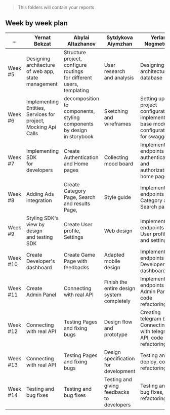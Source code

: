 > This folders will contain your reports

## Week by week plan

| ...      | Yernat Bekzat                                                            | Abylai Altazhanov                                                                     | Sytdykova Aiymzhan                         | Yerlan Negmetulla                                                                           | Zhanbolat |
| -------- | ------------------------------------------------------------------------ | ------------------------------------------------------------------------------------- | ------------------------------------------ | ------------------------------------------------------------------------------------------- | ------------- |
| Week #5  | Designing architecture<br /> of web app,<br />state management           | Structure project,<br />configure routings<br />for different <br />users, templating | User research and analysis                 | Designing architecture, database                                                            | Designing architecture, database |
| Week #6  | Implementing Entities,<br />Services for project,<br />Mocking Api Calls | decomposition to components,<br />styling components by design <br />in storybook     | Sketching and wireframes                   | Setting up the project configuration, implementation base module, configuration for swagger | Setting up the project configuration, implementation base module, configuration for swagger |
| Week #7  | Implementing SDK<br />for developers                                     | Create Authentication<br />and Home pages                                             | Collecting mood board                      | Implement endpoints for authentication and authorization, home page                         | Implement endpoints for authentication and authorization, home page  |
| Week #8  | Adding Ads integration                                                   | Create Category Page, Search<br /> and results Page,                                  | Style guide                                | Implement endpoints for Category and Search pages                                           | Implement endpoints for Category and Search pages |
| Week #9  | Styling SDK's view by design<br />and testing SDK                        | Create User profile, Settings                                                         | Web design                                 | Implement endpoints for User profile and settings                                           | Implement endpoints for User profile and settings |
| Week #10 | Create Developer's dashboard                                             | Create Game Page with feedbacks                                                       | Adapted mobile design                      | Implement endpoints for Developer's dashboard                                               | Implement endpoints for Game page with feedbacks |
| Week #11 | Create Admin Panel                                                       | Connecting with real API                                                              | Finish the entire design system completely | Implement endpoints for Admin Panel, code refactoring                                       | Implement endpoints for admin panel, code refactoring |
| Week #12 | Connecting with real API                                                 | Testing Pages and fixing bugs                                                         | Design flow and prototype                  | Creating telegram bot. Connecting with telegram API, code refactoring                       | Creating telegram bot. Connecting with telegram API, code refactoring |
| Week #13 | Connecting with real API                                                 | Testing Pages and fixing bugs                                                         | Design specification for development       | Testing and deploy, code refactoring                                                        | Testing and deploy, code refactoring |
| Week #14 | Testing and bug fixes                                                    | Testing and bug fixes                                                                 | Testing and giving feedbacks to developers | Testing and bug fixes, code refactoring                                                     | Testing and bug fixes, code refactoring |
